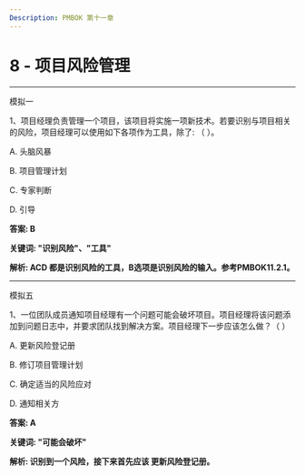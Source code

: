 ```yaml
---
Description: PMBOK 第十一章
---
```


# 8 - 项目风险管理

---

模拟一

1、项目经理负责管理一个项目，该项目将实施一项新技术。若要识别与项目相关的风险，项目经理可以使用如下各项作为工具，除了: （   ）。

A. 头脑风暴                     

B. 项目管理计划                     

C. 专家判断                      

D. 引导

**答案: B**

**关键词: "识别风险"、"工具"**

**解析: ACD 都是识别风险的工具，B选项是识别风险的输入。参考PMBOK11.2.1。**

---

模拟五

1、一位团队成员通知项目经理有一个问题可能会破坏项目。项目经理将该问题添加到问题日志中，并要求团队找到解决方案。项目经理下一步应该怎么做？（   ）

A. 更新风险登记册                   

B. 修订项目管理计划                 

C. 确定适当的风险应对                    

D. 通知相关方

**答案:  A**

**关键词: "可能会破坏"**

**解析:  识别到一个风险，接下来首先应该 更新风险登记册。**

